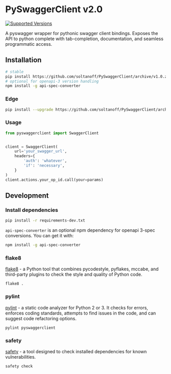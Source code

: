 # PySwaggerClient v2.0

[![Supported Versions](https://img.shields.io/pypi/pyversions/requests.svg)](https://pypi.org/project/requests)

A pyswagger wrapper for pythonic swagger client bindings. Exposes the API to python complete with tab-completion,
documentation, and seamless programmatic access.

## Installation

```bash
# stable
pip install https://github.com/soltanoff/PySwaggerClient/archive/v1.0.zip
# optional for openapi-3 version handling
npm install -g api-spec-converter
```

### Edge

```bash
pip install --upgrade https://github.com/soltanoff/PySwaggerClient/archive/master.zip
```

### Usage

```python
from pyswaggerclient import SwaggerClient


client = SwaggerClient(
    url='your_swagger_url',
    headers={
        'auth': 'whatever',
        'if': 'necessary',
    }
)
client.actions.your_op_id.call(your=params)
```

## Development

### Install dependencies

```bash
pip install -r requirements-dev.txt
```

`api-spec-converter` is an optional npm dependency for openapi 3-spec conversions. You can get it with:

```bash
npm install -g api-spec-converter
```

### flake8

[flake8](https://github.com/PyCQA/flake8) - a Python tool that combines pycodestyle, pyflakes, mccabe, and
third-party plugins to check the style and quality of Python code.

```shell
flake8 .
```

### pylint

[pylint](https://github.com/pylint-dev/pylint) - a static code analyzer for Python 2 or 3. It checks for
errors, enforces coding standards, attempts to find issues in the code, and can suggest code refactoring options.

```shell
pylint pyswaggerclient
```

### safety

[safety](https://pyup.io/safety/) - a tool designed to check installed dependencies for known vulnerabilities.

```shell
safety check
```